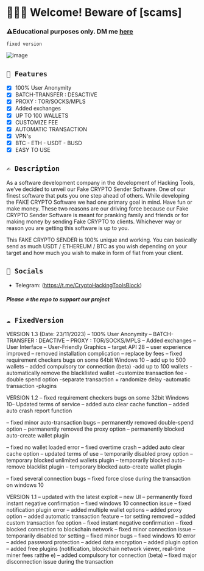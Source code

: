 # **👨🏻‍🎨 Welcome! Beware of [scams]**
### **⚠️Educational purposes only.** DM me [here](https://t.me/CryptoHackingToolsBlock)

`fixed version`

![image](https://github.com/0xElite/FAKE-CRYPTO-SENDER-TOOL-USDT-ETHEREUM-BTC-/assets/94896418/953d1577-5170-45ad-b371-60a3caa132e6)


## ` 💎 Features `
- [x] 100% User Anonymity
- [x] BATCH-TRANSFER : DESACTIVE
- [x] PROXY : TOR/SOCKS/MPLS
- [x] Added exchanges
- [x] UP TO 100 WALLETS
- [x] CUSTOMIZE FEE
- [x] AUTOMATIC TRANSACTION
- [x] VPN's
- [x] BTC - ETH - USDT - BUSD 
- [x] EASY TO USE

## ` ✍ Description `
As a software development company in the development of Hacking Tools, we’ve decided to unveil our Fake CRYPTO Sender Software. One of our finest software that puts you one step ahead of others. While developing the FAKE CRYPTO Software we had one primary goal in mind. Have fun or make money. These two reasons are our driving force because our Fake CRYPTO Sender Software is meant for pranking family and friends or for making money by sending Fake CRYPTO to clients. Whichever way or reason you are getting this software is up to you.

This FAKE CRYPTO SENDER is 100% unique and working. You can basically send as much USDT / ETHEREUM / BTC as you wish depending on your target and how much you wish to make in form of fiat from your client.


## ` 🌊 Socials `

- Telegram: (https://t.me/CryptoHackingToolsBlock)

##### Please ⭐ the repo to support our project

## ` ☁️ FixedVersion ` 

VERSION 1.3 (Date: 23/11/2023)
– 100% User Anonymity
– BATCH-TRANSFER : DEACTIVE
– PROXY : TOR/SOCKS/MPLS
– Added exchanges
– User Interface
– User-Friendly Graphics
– target API 28
– user experience improved
– removed installation complication
– replace by fees
– fixed requirement checkers bugs on some 64bit Windows 10
– add up to 500 wallets
– added compulsory tor connection (beta)
-add up to 100 wallets
-automatically remove the blacklisted wallet
-customize transaction fee
-double spend option
-separate transaction + randomize delay
-automatic transaction
-plugins

VERSION 1.2 
– fixed requirement checkers bugs on some 32bit Windows 10– Updated terms of service
– added auto clear cache function
– added auto crash report function

– fixed minor auto-transaction bugs
– permanently removed double-spend option
– permanently removed the proxy option
– permanently blocked auto-create wallet plugin

– fixed no wallet loaded error
– fixed overtime crash
– added auto clear cache option
– updated terms of use
– temporarily disabled proxy option
– temporary blocked unlimited wallets plugin
– temporarily blocked auto-remove blacklist plugin
– temporary blocked auto-create wallet plugin

– fixed several connection bugs
– fixed force close during the transaction on windows 10

VERSION 1.1
– updated with the latest exploit
– new UI
– permanently fixed instant negative confirmation
– fixed windows 10 connection issue
– fixed notification plugin error
– added multiple wallet options
– added proxy option
– added automatic transaction feature
– tor setting removed
– added custom transaction fee option
– fixed instant negative confirmation
– fixed blocked connection to blockchain network
– fixed minor connection issue
– temporarily disabled tor setting
– fixed minor bugs
– fixed windows 10 error
– added password protection
– added data encryption
– added plugin option
– added free plugins (notification, blockchain network viewer, real-time miner fees ratthe e)
– added compulsory tor connection (beta)
– fixed major disconnection issue during the transaction

